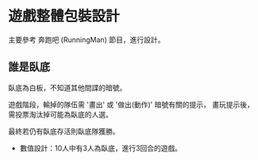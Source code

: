 # 遊戲整體包裝設計

主要參考 奔跑吧 (RunningMan) 節目，進行設計。

## 誰是臥底

臥底為白板，不知道其他間諜的暗號。

遊戲階段，輸掉的隊伍需 '畫出' 或 '做出(動作)' 暗號有關的提示，
畫玩提示後，需投票淘汰掉可能為臥底的人選。

最終若仍有臥底存活則臥底隊獲勝。

- 數值設計：10人中有3人為臥底，進行3回合的遊戲。
